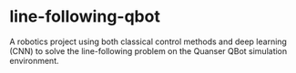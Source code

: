 # line-following-qbot
A robotics project using both classical control methods and deep learning (CNN) to solve the line-following problem on the Quanser QBot simulation environment.
